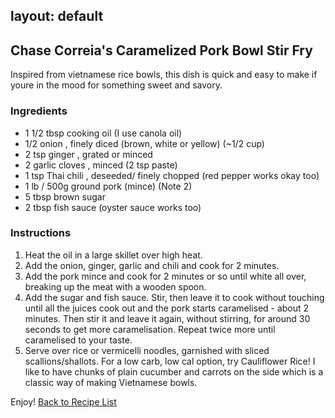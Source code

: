 layout: default
---

## Chase Correia's Caramelized Pork Bowl Stir Fry 

Inspired from vietnamese rice bowls, this dish is quick and easy to make if youre in the mood for something sweet and savory. 

### Ingredients

*   1 1/2 tbsp cooking oil (I use canola oil)
*   1/2 onion , finely diced (brown, white or yellow) (~1/2 cup)
*   2 tsp ginger , grated or minced
*   2 garlic cloves , minced (2 tsp paste)
*   1 tsp Thai chili , deseeded/ finely chopped   (red pepper works okay too)
*   1 lb / 500g ground pork (mince) (Note 2)
*   5 tbsp brown sugar
*   2 tbsp fish sauce (oyster sauce works too)

### Instructions

1.  Heat the oil in a large skillet over high heat.
2. Add the onion, ginger, garlic and chili and cook for 2 minutes.
3. Add the pork mince and cook for 2 minutes or so until white all over, breaking up the meat with a wooden spoon.
4. Add the sugar and fish sauce. Stir, then leave it to cook without touching until all the juices cook out and the pork starts caramelised - about 2 minutes. Then stir it and leave it again, without stirring, for around 30 seconds to get more caramelisation. Repeat twice more until caramelised to your taste.
5. Serve over rice or vermicelli noodles, garnished with sliced scallions/shallots. For a low carb, low cal option, try Cauliflower Rice! I like to have chunks of plain cucumber and carrots on the side which is a classic way of making Vietnamese bowls.

Enjoy!
[Back to Recipe List](../)
